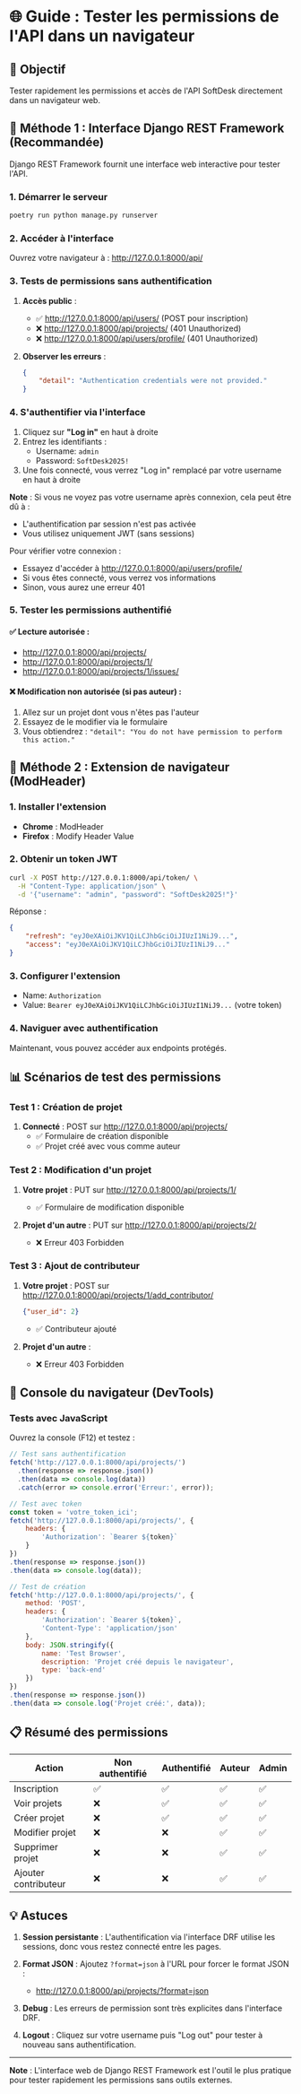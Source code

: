 # 🌐 Guide : Tester les permissions de l'API dans un navigateur

## 🎯 Objectif

Tester rapidement les permissions et accès de l'API SoftDesk directement dans un navigateur web.

## 🚀 Méthode 1 : Interface Django REST Framework (Recommandée)

Django REST Framework fournit une interface web interactive pour tester l'API.

### 1. Démarrer le serveur
```bash
poetry run python manage.py runserver
```

### 2. Accéder à l'interface
Ouvrez votre navigateur à : http://127.0.0.1:8000/api/

### 3. Tests de permissions sans authentification

1. **Accès public** :
   - ✅ http://127.0.0.1:8000/api/users/ (POST pour inscription)
   - ❌ http://127.0.0.1:8000/api/projects/ (401 Unauthorized)
   - ❌ http://127.0.0.1:8000/api/users/profile/ (401 Unauthorized)

2. **Observer les erreurs** :
   ```json
   {
       "detail": "Authentication credentials were not provided."
   }
   ```

### 4. S'authentifier via l'interface

1. Cliquez sur **"Log in"** en haut à droite
2. Entrez les identifiants :
   - Username: `admin`
   - Password: `SoftDesk2025!`
3. Une fois connecté, vous verrez "Log in" remplacé par votre username en haut à droite

**Note** : Si vous ne voyez pas votre username après connexion, cela peut être dû à :
- L'authentification par session n'est pas activée
- Vous utilisez uniquement JWT (sans sessions)

Pour vérifier votre connexion :
- Essayez d'accéder à http://127.0.0.1:8000/api/users/profile/
- Si vous êtes connecté, vous verrez vos informations
- Sinon, vous aurez une erreur 401

### 5. Tester les permissions authentifié

#### ✅ Lecture autorisée :
- http://127.0.0.1:8000/api/projects/
- http://127.0.0.1:8000/api/projects/1/
- http://127.0.0.1:8000/api/projects/1/issues/

#### ❌ Modification non autorisée (si pas auteur) :
1. Allez sur un projet dont vous n'êtes pas l'auteur
2. Essayez de le modifier via le formulaire
3. Vous obtiendrez : `"detail": "You do not have permission to perform this action."`

## 🔧 Méthode 2 : Extension de navigateur (ModHeader)

### 1. Installer l'extension
- **Chrome** : ModHeader
- **Firefox** : Modify Header Value

### 2. Obtenir un token JWT
```bash
curl -X POST http://127.0.0.1:8000/api/token/ \
  -H "Content-Type: application/json" \
  -d '{"username": "admin", "password": "SoftDesk2025!"}'
```

Réponse :
```json
{
    "refresh": "eyJ0eXAiOiJKV1QiLCJhbGciOiJIUzI1NiJ9...",
    "access": "eyJ0eXAiOiJKV1QiLCJhbGciOiJIUzI1NiJ9..."
}
```

### 3. Configurer l'extension
- Name: `Authorization`
- Value: `Bearer eyJ0eXAiOiJKV1QiLCJhbGciOiJIUzI1NiJ9...` (votre token)

### 4. Naviguer avec authentification
Maintenant, vous pouvez accéder aux endpoints protégés.

## 📊 Scénarios de test des permissions

### Test 1 : Création de projet
1. **Connecté** : POST sur http://127.0.0.1:8000/api/projects/
   - ✅ Formulaire de création disponible
   - ✅ Projet créé avec vous comme auteur

### Test 2 : Modification d'un projet
1. **Votre projet** : PUT sur http://127.0.0.1:8000/api/projects/1/
   - ✅ Formulaire de modification disponible
   
2. **Projet d'un autre** : PUT sur http://127.0.0.1:8000/api/projects/2/
   - ❌ Erreur 403 Forbidden

### Test 3 : Ajout de contributeur
1. **Votre projet** : POST sur http://127.0.0.1:8000/api/projects/1/add_contributor/
   ```json
   {"user_id": 2}
   ```
   - ✅ Contributeur ajouté

2. **Projet d'un autre** : 
   - ❌ Erreur 403 Forbidden

## 🎨 Console du navigateur (DevTools)

### Tests avec JavaScript
Ouvrez la console (F12) et testez :

```javascript
// Test sans authentification
fetch('http://127.0.0.1:8000/api/projects/')
  .then(response => response.json())
  .then(data => console.log(data))
  .catch(error => console.error('Erreur:', error));

// Test avec token
const token = 'votre_token_ici';
fetch('http://127.0.0.1:8000/api/projects/', {
    headers: {
        'Authorization': `Bearer ${token}`
    }
})
.then(response => response.json())
.then(data => console.log(data));

// Test de création
fetch('http://127.0.0.1:8000/api/projects/', {
    method: 'POST',
    headers: {
        'Authorization': `Bearer ${token}`,
        'Content-Type': 'application/json'
    },
    body: JSON.stringify({
        name: 'Test Browser',
        description: 'Projet créé depuis le navigateur',
        type: 'back-end'
    })
})
.then(response => response.json())
.then(data => console.log('Projet créé:', data));
```

## 📋 Résumé des permissions

| Action | Non authentifié | Authentifié | Auteur | Admin |
|--------|----------------|-------------|---------|--------|
| Inscription | ✅ | ✅ | ✅ | ✅ |
| Voir projets | ❌ | ✅ | ✅ | ✅ |
| Créer projet | ❌ | ✅ | ✅ | ✅ |
| Modifier projet | ❌ | ❌ | ✅ | ✅ |
| Supprimer projet | ❌ | ❌ | ✅ | ✅ |
| Ajouter contributeur | ❌ | ❌ | ✅ | ✅ |

## 💡 Astuces

1. **Session persistante** : L'authentification via l'interface DRF utilise les sessions, donc vous restez connecté entre les pages.

2. **Format JSON** : Ajoutez `?format=json` à l'URL pour forcer le format JSON :
   - http://127.0.0.1:8000/api/projects/?format=json

3. **Debug** : Les erreurs de permission sont très explicites dans l'interface DRF.

4. **Logout** : Cliquez sur votre username puis "Log out" pour tester à nouveau sans authentification.

---

**Note** : L'interface web de Django REST Framework est l'outil le plus pratique pour tester rapidement les permissions sans outils externes.
